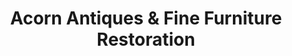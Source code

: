 ---
title: "Acorn Antiques & Fine Furniture Restoration"
url: /oak-park/acorn-antiques-und-fine-furniture-restoration/
shop: Antiquitäten
---